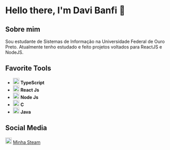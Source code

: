 # Hello there, I'm Davi Banfi 👋

## Sobre mim

Sou estudante de Sistemas de Informação na Universidade Federal de Ouro Preto. Atualmente tenho estudado e feito projetos voltados para ReactJS e NodeJS.

## Favorite Tools

<ul>
  <li> <img src="https://i.ibb.co/PZ2XZgr/ts.png" width="20"/> <b>TypeScript</b> </li>
  <li> <img src="https://www.flaticon.com/svg/static/icons/svg/1260/1260775.svg" width="20"/> <b>React Js</b> </li>
  <li> <img src="https://www.flaticon.com/svg/static/icons/svg/919/919825.svg" width="20"/> <b>Node Js</b> </li>
  <li> <img src="https://www.flaticon.com/svg/static/icons/svg/3600/3600912.svg" width="20"/> <b>C</b> </li>
  <li> <img src="https://www.flaticon.com/svg/static/icons/svg/226/226777.svg" width="20"/> <b>Java</b> </li>
</ul>

## Social Media

<img src="https://www.flaticon.com/svg/static/icons/svg/3/3782.svg" width="20"/> [Minha Steam](https://steamcommunity.com/id/constaxi/)
